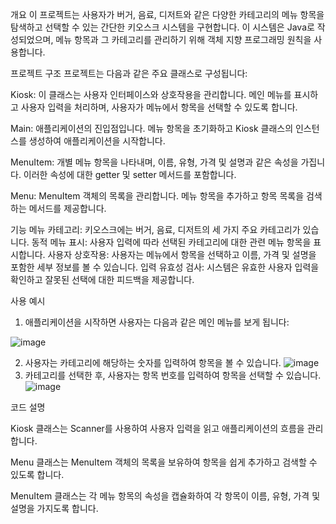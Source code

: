 개요
이 프로젝트는 사용자가 버거, 음료, 디저트와 같은 다양한 카테고리의 메뉴 항목을 탐색하고 선택할 수 있는 간단한 키오스크 시스템을 구현합니다. 이 시스템은 Java로 작성되었으며, 메뉴 항목과 그 카테고리를 관리하기 위해 객체 지향 프로그래밍 원칙을 사용합니다.

프로젝트 구조
프로젝트는 다음과 같은 주요 클래스로 구성됩니다:

Kiosk: 이 클래스는 사용자 인터페이스와 상호작용을 관리합니다. 메인 메뉴를 표시하고 사용자 입력을 처리하며, 사용자가 메뉴에서 항목을 선택할 수 있도록 합니다.

Main: 애플리케이션의 진입점입니다. 메뉴 항목을 초기화하고 Kiosk 클래스의 인스턴스를 생성하여 애플리케이션을 시작합니다.

MenuItem: 개별 메뉴 항목을 나타내며, 이름, 유형, 가격 및 설명과 같은 속성을 가집니다. 이러한 속성에 대한 getter 및 setter 메서드를 포함합니다.

Menu: MenuItem 객체의 목록을 관리합니다. 메뉴 항목을 추가하고 항목 목록을 검색하는 메서드를 제공합니다.

기능
메뉴 카테고리: 키오스크에는 버거, 음료, 디저트의 세 가지 주요 카테고리가 있습니다.
동적 메뉴 표시: 사용자 입력에 따라 선택된 카테고리에 대한 관련 메뉴 항목을 표시합니다.
사용자 상호작용: 사용자는 메뉴에서 항목을 선택하고 이름, 가격 및 설명을 포함한 세부 정보를 볼 수 있습니다.
입력 유효성 검사: 시스템은 유효한 사용자 입력을 확인하고 잘못된 선택에 대한 피드백을 제공합니다.

사용 예시
1. 애플리케이션을 시작하면 사용자는 다음과 같은 메인 메뉴를 보게 됩니다:

![image](https://github.com/user-attachments/assets/5f6ac51e-a6eb-42c6-bbb2-772f81745c56)

2. 사용자는 카테고리에 해당하는 숫자를 입력하여 항목을 볼 수 있습니다.
 ![image](https://github.com/user-attachments/assets/86ade459-0c77-4c7e-b700-df36cd5e09a4)
3. 카테고리를 선택한 후, 사용자는 항목 번호를 입력하여 항목을 선택할 수 있습니다.
 ![image](https://github.com/user-attachments/assets/a2023471-f7f7-495e-a9ea-ea87e291641d)

코드 설명

Kiosk 클래스는 Scanner를 사용하여 사용자 입력을 읽고 애플리케이션의 흐름을 관리합니다.

Menu 클래스는 MenuItem 객체의 목록을 보유하여 항목을 쉽게 추가하고 검색할 수 있도록 합니다.

MenuItem 클래스는 각 메뉴 항목의 속성을 캡슐화하여 각 항목이 이름, 유형, 가격 및 설명을 가지도록 합니다.
